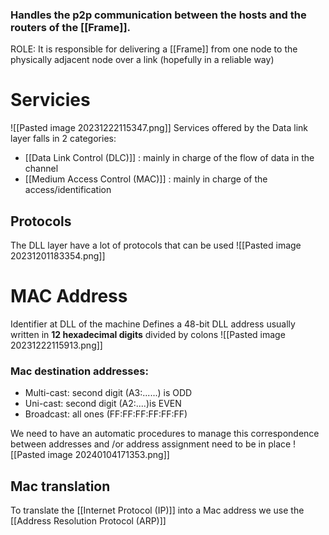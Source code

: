 ### Handles the p2p communication between the hosts and the routers of the [[Frame]].

ROLE: It is responsible for delivering a [[Frame]] from one node to the physically adjacent node over a link (hopefully in a reliable way)
# Servicies 
![[Pasted image 20231222115347.png]]
Services offered by the Data link layer falls in 2 categories:
- [[Data Link Control (DLC)]] :  mainly in charge of the flow of data in the channel 
- [[Medium Access Control (MAC)]] : mainly in charge of the access/identification 

## Protocols 
The DLL layer have a lot of protocols that can be used
![[Pasted image 20231201183354.png]]
# MAC Address 
Identifier at DLL of the machine 
Defines a 48-bit DLL address usually written in **12 hexadecimal digits** divided by colons
![[Pasted image 20231222115913.png]]

### Mac destination addresses:
- Multi-cast: second digit (A3:......) is ODD
- Uni-cast: second digit (A2:....)is EVEN
- Broadcast: all ones (FF:FF:FF:FF:FF:FF)

We need to have an automatic procedures to manage this correspondence between addresses and /or address assignment need to be in place
![[Pasted image 20240104171353.png]]
## Mac translation 
To translate the [[Internet Protocol (IP)]] into a Mac address we use the [[Address Resolution Protocol (ARP)]]
